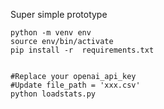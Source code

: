Super simple prototype

```
python -m venv env
source env/bin/activate
pip install -r  requirements.txt


#Replace your openai_api_key
#Update file_path = 'xxx.csv'
python loadstats.py
```